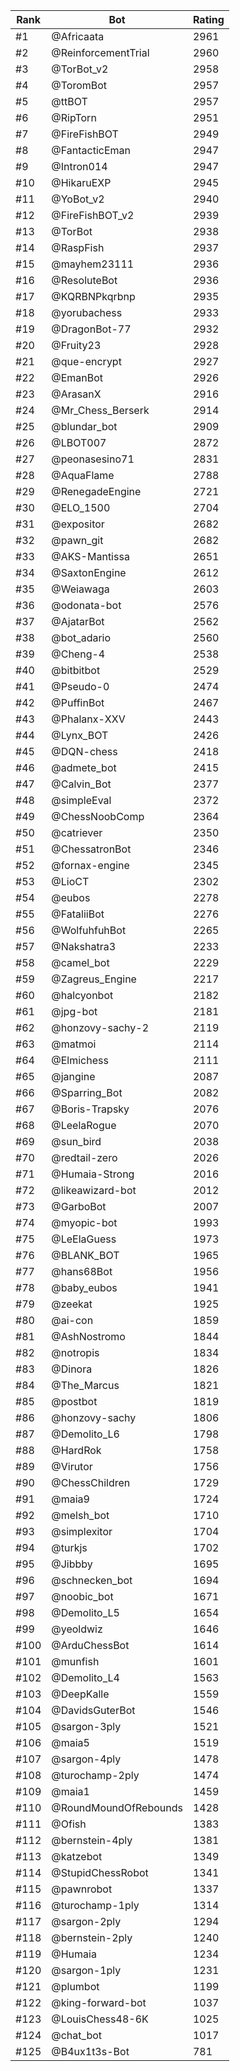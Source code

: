 Rank|Bot|Rating
---|---|---
#1|@Africaata|2961
#2|@ReinforcementTrial|2960
#3|@TorBot_v2|2958
#4|@ToromBot|2957
#5|@ttBOT|2957
#6|@RipTorn|2951
#7|@FireFishBOT|2949
#8|@FantacticEman|2947
#9|@Intron014|2947
#10|@HikaruEXP|2945
#11|@YoBot_v2|2940
#12|@FireFishBOT_v2|2939
#13|@TorBot|2938
#14|@RaspFish|2937
#15|@mayhem23111|2936
#16|@ResoluteBot|2936
#17|@KQRBNPkqrbnp|2935
#18|@yorubachess|2933
#19|@DragonBot-77|2932
#20|@Fruity23|2928
#21|@que-encrypt|2927
#22|@EmanBot|2926
#23|@ArasanX|2916
#24|@Mr_Chess_Berserk|2914
#25|@blundar_bot|2909
#26|@LBOT007|2872
#27|@peonasesino71|2831
#28|@AquaFlame|2788
#29|@RenegadeEngine|2721
#30|@ELO_1500|2704
#31|@expositor|2682
#32|@pawn_git|2682
#33|@AKS-Mantissa|2651
#34|@SaxtonEngine|2612
#35|@Weiawaga|2603
#36|@odonata-bot|2576
#37|@AjatarBot|2562
#38|@bot_adario|2560
#39|@Cheng-4|2538
#40|@bitbitbot|2529
#41|@Pseudo-0|2474
#42|@PuffinBot|2467
#43|@Phalanx-XXV|2443
#44|@Lynx_BOT|2426
#45|@DQN-chess|2418
#46|@admete_bot|2415
#47|@Calvin_Bot|2377
#48|@simpleEval|2372
#49|@ChessNoobComp|2364
#50|@catriever|2350
#51|@ChessatronBot|2346
#52|@fornax-engine|2345
#53|@LioCT|2302
#54|@eubos|2278
#55|@FataliiBot|2276
#56|@WolfuhfuhBot|2265
#57|@Nakshatra3|2233
#58|@camel_bot|2229
#59|@Zagreus_Engine|2217
#60|@halcyonbot|2182
#61|@jpg-bot|2181
#62|@honzovy-sachy-2|2119
#63|@matmoi|2114
#64|@Elmichess|2111
#65|@jangine|2087
#66|@Sparring_Bot|2082
#67|@Boris-Trapsky|2076
#68|@LeelaRogue|2070
#69|@sun_bird|2038
#70|@redtail-zero|2026
#71|@Humaia-Strong|2016
#72|@likeawizard-bot|2012
#73|@GarboBot|2007
#74|@myopic-bot|1993
#75|@LeElaGuess|1973
#76|@BLANK_BOT|1965
#77|@hans68Bot|1956
#78|@baby_eubos|1941
#79|@zeekat|1925
#80|@ai-con|1859
#81|@AshNostromo|1844
#82|@notropis|1834
#83|@Dinora|1826
#84|@The_Marcus|1821
#85|@postbot|1819
#86|@honzovy-sachy|1806
#87|@Demolito_L6|1798
#88|@HardRok|1758
#89|@Virutor|1756
#90|@ChessChildren|1729
#91|@maia9|1724
#92|@melsh_bot|1710
#93|@simplexitor|1704
#94|@turkjs|1702
#95|@Jibbby|1695
#96|@schnecken_bot|1694
#97|@noobic_bot|1671
#98|@Demolito_L5|1654
#99|@yeoldwiz|1646
#100|@ArduChessBot|1614
#101|@munfish|1601
#102|@Demolito_L4|1563
#103|@DeepKalle|1559
#104|@DavidsGuterBot|1546
#105|@sargon-3ply|1521
#106|@maia5|1519
#107|@sargon-4ply|1478
#108|@turochamp-2ply|1474
#109|@maia1|1459
#110|@RoundMoundOfRebounds|1428
#111|@Ofish|1383
#112|@bernstein-4ply|1381
#113|@katzebot|1349
#114|@StupidChessRobot|1341
#115|@pawnrobot|1337
#116|@turochamp-1ply|1314
#117|@sargon-2ply|1294
#118|@bernstein-2ply|1240
#119|@Humaia|1234
#120|@sargon-1ply|1231
#121|@plumbot|1199
#122|@king-forward-bot|1037
#123|@LouisChess48-6K|1025
#124|@chat_bot|1017
#125|@B4ux1t3s-Bot|781
